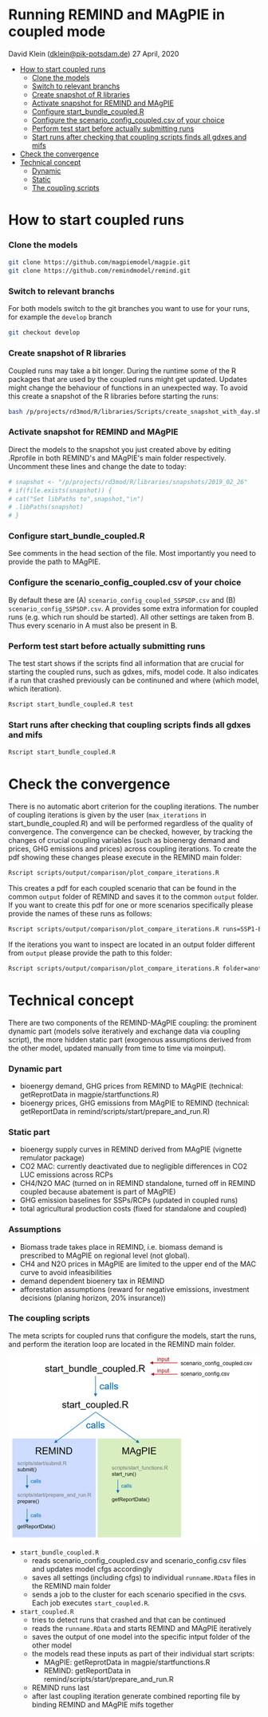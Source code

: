 Running REMIND and MAgPIE in coupled mode
================
David Klein (<dklein@pik-potsdam.de>)
27 April, 2020

- [How to start coupled runs](#how-to-start-coupled-runs)
    + [Clone the models](#clone-the-models)
    + [Switch to relevant branchs](#switch-to-relevant-branchs)
    + [Create snapshot of R libraries](#create-snapshot-of-r-libraries)
    + [Activate snapshot for REMIND and MAgPIE](#activate-snapshot-for-remind-and-magpie)
    + [Configure start_bundle_coupled.R](#configure-start-bundle-coupledr)
    + [Configure the scenario_config_coupled.csv of your choice](#configure-the-scenario-config-coupledcsv-of-your-choice)
    + [Perform test start before actually submitting runs](#perform-test-start-before-actually-submitting-runs)
    + [Start runs after checking that coupling scripts finds all gdxes and mifs ](#Start-runs-after-checking-that-coupling-scripts-finds-all-gdxes-and-mifs)
- [Check the convergence](#Check-the-convergence) 
- [Technical concept](#technical-concept)
    + [Dynamic](#dynamic)
    + [Static](#static)
    + [The coupling scripts](#the-coupling-scripts)
    
# How to start coupled runs

### Clone the models

```bash
git clone https://github.com/magpiemodel/magpie.git
git clone https://github.com/remindmodel/remind.git
```

### Switch to relevant branchs

For both models switch to the git branches you want to use for your runs, for example the `develop` branch

```bash
git checkout develop
```

### Create snapshot of R libraries

Coupled runs may take a bit longer. During the runtime some of the R packages that are used by the coupled runs might get updated.
Updates might change the behaviour of functions in an unexpected way. To avoid this create a snapshot of the R libraries before starting
the runs:

```bash
bash /p/projects/rd3mod/R/libraries/Scripts/create_snapshot_with_day.sh
```

### Activate snapshot for REMIND and MAgPIE

Direct the models to the snapshot you just created above by editing .Rprofile in both REMIND's and MAgPIE's main folder respectively. Uncomment these lines and change the date to today:

```bash
# snapshot <- "/p/projects/rd3mod/R/libraries/snapshots/2019_02_26"
# if(file.exists(snapshot)) {
# cat("Set libPaths to",snapshot,"\n")
# .libPaths(snapshot)
# }
```

### Configure start_bundle_coupled.R 

See comments in the head section of the file. Most importantly you need to provide the path to MAgPIE.

### Configure the scenario_config_coupled.csv of your choice

By default these are (A) `scenario_config_coupled_SSPSDP.csv` and (B) `scenario_config_SSPSDP.csv`. A provides some extra information
for coupled runs (e.g. which run should be started). All other settings are taken from B. Thus every scenario in A must also be present in B.

### Perform test start before actually submitting runs

The test start shows if the scripts find all information that are crucial for starting the coupled runs, such as gdxes, mifs, model code. It also indicates if a run that crashed previously can be continuned and where (which model, which iteration).

```bash
Rscript start_bundle_coupled.R test
```

### Start runs after checking that coupling scripts finds all gdxes and mifs

```bash
Rscript start_bundle_coupled.R
```

# Check the convergence

There is no automatic abort criterion for the coupling iterations. The number of coupling iterations is given by the user (`max_iterations` in start_bundle_coupled.R) and will be performed regardless of the quality of convergence. The convergence can be checked, however, by tracking the changes of crucial coupling variables (such as bioenergy demand and prices, GHG emissions and prices) across coupling iterations. To create the pdf showing these changes please execute in the REMIND main folder:

```bash
Rscript scripts/output/comparison/plot_compare_iterations.R
```

This creates a pdf for each coupled scenario that can be found in the common `output` folder of REMIND and saves it to the common `output` folder. If you want to create this pdf for one or more scenarios specifically please provide the names of these runs as follows:


```bash
Rscript scripts/output/comparison/plot_compare_iterations.R runs=SSP1-Base,SSP2-Base,...
```

If the iterations you want to inspect are located in an output folder different from `output` please provide the path to this folder:

```bash
Rscript scripts/output/comparison/plot_compare_iterations.R folder=another-output-folder
```

# Technical concept

There are two components of the REMIND-MAgPIE coupling: the prominent dynamic part (models solve iteratively and exchange data via coupling script), the more hidden static part (exogenous assumptions derived from the other model, updated manually from time to time via moinput).

### Dynamic part

* bioenergy demand, GHG prices from REMIND to MAgPIE (technical: getReprotData in magpie/startfunctions.R)
* bioenergy prices, GHG emissions from MAgPIE to REMIND (technical: getReportData in remind/scripts/start/prepare_and_run.R)

### Static part

* bioenergy supply curves in REMIND derived from MAgPIE (vignette remulator package)
* CO2 MAC: currently deactivated due to negligible differences in CO2 LUC emissions across RCPs
* CH4/N2O MAC (turned on in REMIND standalone, turned off in REMIND coupled because abatement is part of MAgPIE)
* GHG emission baselines for SSPs/RCPs (updated in coupled runs)
* total agricultural production costs (fixed for standalone and coupled)

### Assumptions

* Biomass trade takes place in REMIND, i.e. biomass demand is prescribed to MAgPIE on regional level (not global).
* CH4 and N2O prices in MAgPIE are limited to the upper end of the MAC curve to avoid infeasibilities
* demand dependent bioenery tax in REMIND
* afforestation assumptions (reward for negative emissions, investment decisions (planing horizon, 20% insurance))

### The coupling scripts

The meta scripts for coupled runs that configure the models, start the runs, and perform the iteration loop are located in the REMIND main folder.

<img src="figures/coupling-scripts.png" style="display: block; margin: auto;" />

* `start_bundle_coupled.R`
  * reads scenario_config_coupled.csv and scenario_config.csv files and updates model cfgs accordingly
  * saves all settings (including cfgs) to individual `runname.RData` files in the REMIND main folder
  * sends a job to the cluster for each scenario specified in the csvs. Each job executes `start_coupled.R`.
* `start_coupled.R`
  * tries to detect runs that crashed and that can be continued
  * reads the `runname.RData` and starts REMIND and MAgPIE iteratively
  * saves the output of one model into the specific intput folder of the other model
  * the models read these inputs as part of their individual start scripts:
    * MAgPIE: getReprotData in magpie/startfunctions.R
    * REMIND: getReportData in remind/scripts/start/prepare_and_run.R
  * REMIND runs last
  * after last coupling iteration generate combined reporting file by binding REMIND and MAgPIE mifs together
